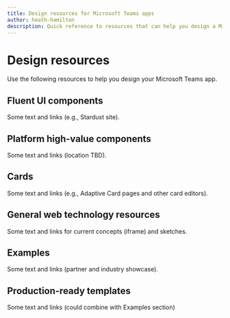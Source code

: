 ```yaml
---
title: Design resources for Microsoft Teams apps
author: heath-hamilton
description: Quick reference to resources that can help you design a Microsoft Teams app.
---
```

# Design resources

Use the following resources to help you design your Microsoft Teams app.

## Fluent UI components

Some text and links (e.g., Stardust site).

## Platform high-value components

Some text and links (location TBD).

## Cards

Some text and links (e.g., Adaptive Card pages and other card editors).

## General web technology resources

Some text and links for current concepts (iframe) and sketches.

## Examples

Some text and links (partner and industry showcase).

## Production-ready templates

Some text and links (could combine with Examples section)
